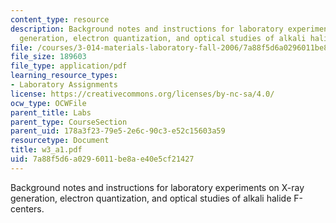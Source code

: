 ```yaml
---
content_type: resource
description: Background notes and instructions for laboratory experiments on X-ray
  generation, electron quantization, and optical studies of alkali halide F-centers.
file: /courses/3-014-materials-laboratory-fall-2006/7a88f5d6a0296011be8ae40e5cf21427_w3_a1.pdf
file_size: 189603
file_type: application/pdf
learning_resource_types:
- Laboratory Assignments
license: https://creativecommons.org/licenses/by-nc-sa/4.0/
ocw_type: OCWFile
parent_title: Labs
parent_type: CourseSection
parent_uid: 178a3f23-79e5-2e6c-90c3-e52c15603a59
resourcetype: Document
title: w3_a1.pdf
uid: 7a88f5d6-a029-6011-be8a-e40e5cf21427
---
```

Background notes and instructions for laboratory experiments on X-ray generation, electron quantization, and optical studies of alkali halide F-centers.